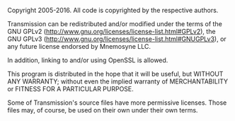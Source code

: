 Copyright 2005-2016. All code is copyrighted by the respective authors.

Transmission can be redistributed and/or modified under the terms of
the GNU GPLv2 (http://www.gnu.org/licenses/license-list.html#GPLv2),
the GNU GPLv3 (http://www.gnu.org/licenses/license-list.html#GNUGPLv3),
or any future license endorsed by Mnemosyne LLC.

In addition, linking to and/or using OpenSSL is allowed.

This program is distributed in the hope that it will be useful,
but WITHOUT ANY WARRANTY; without even the implied warranty of
MERCHANTABILITY or FITNESS FOR A PARTICULAR PURPOSE.

Some of Transmission's source files have more permissive licenses.
Those files may, of course, be used on their own under their own terms.